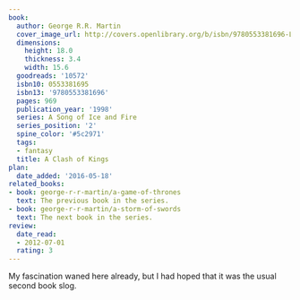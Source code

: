 ```yaml
---
book:
  author: George R.R. Martin
  cover_image_url: http://covers.openlibrary.org/b/isbn/9780553381696-L.jpg
  dimensions:
    height: 18.0
    thickness: 3.4
    width: 15.6
  goodreads: '10572'
  isbn10: 0553381695
  isbn13: '9780553381696'
  pages: 969
  publication_year: '1998'
  series: A Song of Ice and Fire
  series_position: '2'
  spine_color: '#5c2971'
  tags:
  - fantasy
  title: A Clash of Kings
plan:
  date_added: '2016-05-18'
related_books:
- book: george-r-r-martin/a-game-of-thrones
  text: The previous book in the series.
- book: george-r-r-martin/a-storm-of-swords
  text: The next book in the series.
review:
  date_read:
  - 2012-07-01
  rating: 3
---
```

My fascination waned here already, but I had hoped that it was the usual second book slog.
